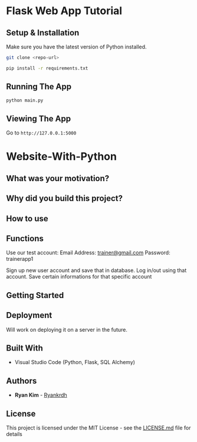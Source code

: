 # Flask Web App Tutorial

## Setup & Installation

Make sure you have the latest version of Python installed.

```bash
git clone <repo-url>
```

```bash
pip install -r requirements.txt
```

## Running The App

```bash
python main.py
```

## Viewing The App

Go to `http://127.0.0.1:5000`

# Website-With-Python

## What was your motivation?

## Why did you build this project?

## How to use

## Functions

Use our test account:
Email Address: trainer@gmail.com
Password: trainerapp1

Sign up new user account and save that in database.
Log in/out using that account.
Save certain informations for that specific account

## Getting Started

## Deployment

Will work on deploying it on a server in the future.

## Built With

- Visual Studio Code (Python, Flask, SQL Alchemy)

## Authors

- **Ryan Kim** - [Ryankrdh](https://github.com/ryankrdh)

## License

This project is licensed under the MIT License - see the [LICENSE.md](LICENSE.md) file for details
